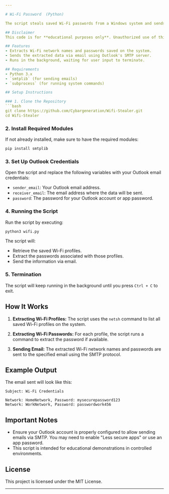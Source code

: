 ```yaml
---

# Wi-Fi Password  (Python)

The script steals saved Wi-Fi passwords from a Windows system and sends them via email using an Outlook account. 

## Disclaimer
This code is for **educational purposes only**. Unauthorized use of this script to steal Wi-Fi passwords is illegal and unethical. Please use responsibly.

## Features
- Extracts Wi-Fi network names and passwords saved on the system.
- Sends the extracted data via email using Outlook's SMTP server.
- Runs in the background, waiting for user input to terminate.

## Requirements
- Python 3.x
- `smtplib` (for sending emails)
- `subprocess` (for running system commands)

## Setup Instructions

### 1. Clone the Repository
```bash
git clone https://github.com/Cybargeneration/Wifi-Stealer.git
cd Wifi-Stealer
```

### 2. Install Required Modules
If not already installed, make sure to have the required modules:

```bash
pip install smtplib
```

### 3. Set Up Outlook Credentials
Open the script and replace the following variables with your Outlook email credentials:
- `sender_email`: Your Outlook email address.
- `receiver_email`: The email address where the data will be sent.
- `password`: The password for your Outlook account or app password.

### 4. Running the Script
Run the script by executing:
```bash
python3 wifi.py
```
The script will:
- Retrieve the saved Wi-Fi profiles.
- Extract the passwords associated with those profiles.
- Send the information via email.

### 5. Termination
The script will keep running in the background until you press `Ctrl + C` to exit.

## How It Works

1. **Extracting Wi-Fi Profiles:**
   The script uses the `netsh` command to list all saved Wi-Fi profiles on the system.

2. **Extracting Wi-Fi Passwords:**
   For each profile, the script runs a command to extract the password if available.

3. **Sending Email:**
   The extracted Wi-Fi network names and passwords are sent to the specified email using the SMTP protocol.

## Example Output
The email sent will look like this:
```
Subject: Wi-Fi Credentials

Network: HomeNetwork, Password: mysecurepassword123
Network: WorkNetwork, Password: passwordwork456
```

## Important Notes
- Ensure your Outlook account is properly configured to allow sending emails via SMTP. You may need to enable "Less secure apps" or use an app password.
- This script is intended for educational demonstrations in controlled environments.

## License
This project is licensed under the MIT License.

---
```



